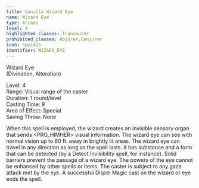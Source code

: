 ```yaml
---
title: Vanilla Wizard Eye
name: Wizard Eye
type: Arcane
level: 4
highlighted_classes: Transmuter
prohibited_classes: Abjurer,Conjurer
icon: spwi425
identifier: WIZARD_EYE
---
```

Wizard Eye  
(Divination, Alteration)  
  
Level: 4  
Range: Visual range of the caster  
Duration: 1 round/level  
Casting Time: 9  
Area of Effect: Special  
Saving Throw: None  
  
When this spell is employed, the wizard creates an invisible sensory organ that sends &lt;PRO_HIMHER&gt; visual information. The wizard eye can see with normal vision up to 60 ft. away in brightly lit areas. The wizard eye can travel in any direction as long as the spell lasts. It has substance and a form that can be detected (by a Detect Invisibility spell, for instance). Solid barriers prevent the passage of a wizard eye. The powers of the eye cannot be enhanced by other spells or items. The caster is subject to any gaze attack met by the eye. A successful Dispel Magic cast on the wizard or eye ends the spell.  
